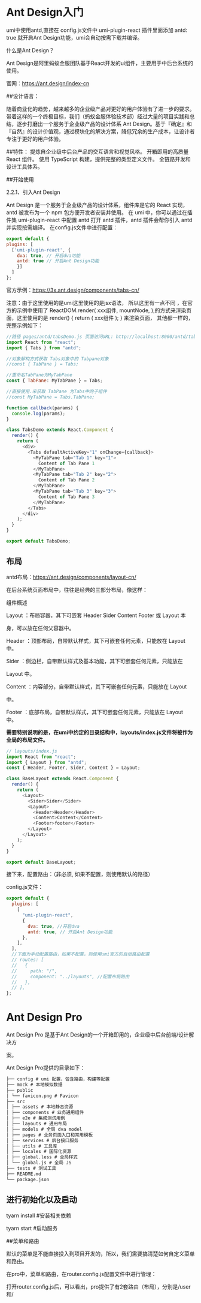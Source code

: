 # Ant Design入门

umi中使用antd,直接在 config.js文件中 umi-plugin-react 插件里面添加 antd: true 就开启Ant Design功能，umi会自动按需下载并编译。







什么是Ant Design？

Ant Design是阿里蚂蚁金服团队基于React开发的ui组件，主要用于中后台系统的使用。

官网：https://ant.design/index-cn

##设计语言：

随着商业化的趋势，越来越多的企业级产品对更好的用户体验有了进一步的要求。
带着这样的一个终极目标，我们（蚂蚁金服体验技术部）经过大量的项目实践和总结，逐步打磨出一个服务于企业级产品的设计体系 Ant Design。基于『确定』和『自然』的设计价值观，通过模块化的解决方案，降低冗余的生产成本，让设计者专注于更好的用户体验。

##特性：
提炼自企业级中后台产品的交互语言和视觉风格。
开箱即用的高质量 React 组件。
使用 TypeScript 构建，提供完整的类型定义文件。
全链路开发和设计工具体系。

##开始使用

2.2.1、引入Ant Design

Ant Design 是一个服务于企业级产品的设计体系，组件库是它的 React 实现，antd 被发布为一个 npm 包方便开发者安装并使用。
在 umi 中，你可以通过在插件集 umi-plugin-react 中配置 antd 打开 antd 插件，antd
插件会帮你引入 antd 并实现按需编译。
在config.js文件中进行配置：
~~~js
export default {
plugins: [
  ['umi‐plugin‐react', {
    dva: true, // 开启dva功能
    antd: true // 开启Ant Design功能
    }]
  ]
};
~~~



官方示例：https://3x.ant.design/components/tabs-cn/

注意：由于这里使用的是umi这里使用的是jsx语法， 所以这里有一点不同 ，在官方的示例中使用了 ReactDOM.render(  xxx组件,  mountNode, );的方式来渲染页面，这里使用的是 render() {  return ( xxx组件 ); } 来渲染页面， 其他都一样的，完整示例如下：

~~~js
//路径 pages/antd/tabsDemo.js 页面访问URL: http://localhost:8000/antd/tabsDemo
import React from "react";
import { Tabs } from "antd";

//对象解构方式获取 Tabs对象中的 Tabpane对象
//const { TabPane } = Tabs;

//重命名TabPane为MyTabPane
const { TabPane: MyTabPane } = Tabs;

//直接使用.来获取 TabPane 为Tabs中的子组件
//const MyTabPane = Tabs.TabPane;

function callback(params) {
  console.log(params);
}

class TabsDemo extends React.Component {
  render() {
    return (
      <div>
        <Tabs defaultActiveKey="1" onChange={callback}>
          <MyTabPane tab="Tab 1" key="1">
            Content of Tab Pane 1
          </MyTabPane>
          <MyTabPane tab="Tab 2" key="2">
            Content of Tab Pane 2
          </MyTabPane>
          <MyTabPane tab="Tab 3" key="3">
            Content of Tab Pane 3
          </MyTabPane>
        </Tabs>
      </div>
    );
  }
}

export default TabsDemo;
~~~



## 布局

antd布局：https://ant.design/components/layout-cn/

在后台系统页面布局中，往往是经典的三部分布局，像这样：

组件概述

Layout ：布局容器，其下可嵌套 Header Sider Content Footer 或 Layout 本

身，可以放在任何父容器中。

Header ：顶部布局，自带默认样式，其下可嵌套任何元素，只能放在 Layout 中。

Sider ：侧边栏，自带默认样式及基本功能，其下可嵌套任何元素，只能放在

Layout 中。

Content ：内容部分，自带默认样式，其下可嵌套任何元素，只能放在 Layout

中。

Footer ：底部布局，自带默认样式，其下可嵌套任何元素，只能放在 Layout 中。



**需要特别说明的是，在umi中约定的目录结构中，layouts/index.js文件将被作为全局的布局文件。**

~~~js
// layouts/index.js
import React from "react";
import { Layout } from "antd";
const { Header, Footer, Sider, Content } = Layout;

class BaseLayout extends React.Component {
  render() {
    return (
      <Layout>
        <Sider>Sider</Sider>
        <Layout>
          <Header>Header</Header>
          <Content>Content</Content>
          <Footer>footer</Footer>
        </Layout>
      </Layout>
    );
  }
}

export default BaseLayout;

~~~



接下来，配置路由：（非必须, 如果不配置，则使用默认的路径）

config.js文件：

~~~js
export default {
  plugins: [
    [
      "umi-plugin-react",
      {
        dva: true, //开启dva
        antd: true, // 开启Ant Design功能
      },
    ],
  ],
  //下面为手动配置路由，如果不配置，则使用umi官方的自动路由配置
  // routes: [
  //   {
  //     path: "/",
  //     component: "../layouts", //配置布局路由
  //   },
  // ],
};
~~~





# Ant Design Pro

Ant Design Pro 是基于Ant Design的一个开箱即用的，企业级中后台前端/设计解决方

案。

Ant Design Pro提供的目录如下：

~~~html
├── config # umi 配置，包含路由，构建等配置
├── mock # 本地模拟数据
├── public
│ └── favicon.png # Favicon
├── src
│ ├── assets # 本地静态资源
│ ├── components # 业务通用组件
│ ├── e2e # 集成测试用例
│ ├── layouts # 通用布局
│ ├── models # 全局 dva model
│ ├── pages # 业务页面入口和常用模板
│ ├── services # 后台接口服务
│ ├── utils # 工具库
│ ├── locales # 国际化资源
│ ├── global.less # 全局样式
│ └── global.js # 全局 JS
├── tests # 测试工具
├── README.md
└── package.json
~~~



## 进行初始化以及启动

tyarn install #安装相关依赖

tyarn start #启动服务

##菜单和路由

默认的菜单是不能直接投入到项目开发的，所以，我们需要搞清楚如何自定义菜单和路由。

在pro中，菜单和路由，在router.config.js配置文件中进行管理：

打开router.config.js后，可以看出，pro提供了有2套路由（布局），分别是/user和/
